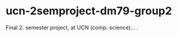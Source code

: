 ucn-2semproject-dm79-group2
===========================

Final 2. semester project, at UCN (comp. science)... .